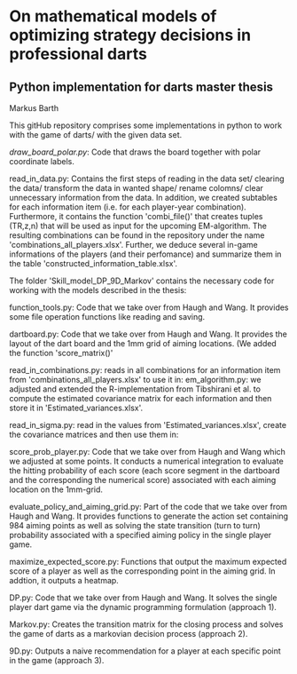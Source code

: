 # On mathematical models of optimizing strategy decisions in professional darts
## Python implementation for darts master thesis
Markus Barth

This gitHub repository comprises some implementations in python to work with the game of darts/ with the given data set.

*draw_board_polar.py*:  Code that draws the board together with polar coordinate labels.

read_in_data.py:  Contains the first steps of reading in the data set/ clearing the data/ transform the data in wanted shape/ rename colomns/ clear unnecessary information from the data. In addition, we created subtables for each information item (i.e. for each player-year combination). Furthermore, it contains the function 'combi_file()' that creates tuples (TR,z,n) that will be used as input for the upcoming EM-algorithm. The resulting combinations can be found in the repository under the name 'combinations_all_players.xlsx'. Further, we deduce several in-game informations of the players (and their perfomance) and summarize them in the table 'constructed_information_table.xlsx'.

The folder 'Skill_model_DP_9D_Markov' contains the necessary code for working with the models described in the thesis:

function_tools.py:  Code that we take over from Haugh and Wang. It provides some file operation functions like reading and saving.

dartboard.py: Code that we take over from Haugh and Wang. It provides the layout of the dart board and the 1mm grid of aiming locations. (We added the function 'score_matrix()'

read_in_combinations.py:  reads in all combinations for an information item from 'combinations_all_players.xlsx' to use it in:
em_algorithm.py:  we adjusted and extended the R-implementation from Tibshirani et al. to compute the estimated covariance matrix for each information and then store it in 'Estimated_variances.xlsx'.

read_in_sigma.py: read in the values from 'Estimated_variances.xlsx', create the covariance matrices and then use them in:

score_prob_player.py:   Code that we take over from Haugh and Wang which we adjusted at some points. It conducts a numerical integration to evaluate the hitting probability of each score (each score segment in the dartboard and the corresponding the numerical score) associated with each aiming location on the 1mm-grid.

evaluate_policy_and_aiming_grid.py: Part of the code that we take over from Haugh and Wang. It provides functions to generate the action set containing 984 aiming points as well as solving the state transition (turn to turn) probability associated with a specified aiming policy in the single player game.

maximize_expected_score.py: Functions that output the maximum expected score of a player as well as the corresponding point in the aiming grid. In addtion, it outputs a heatmap.

DP.py:  Code that we take over from Haugh and Wang. It solves the single player dart game via the dynamic programming formulation (approach 1).

Markov.py:  Creates the transition matrix for the closing process and solves the game of darts as a markovian decision process (approach 2).

9D.py:  Outputs a naive recommendation for a player at each specific point in the game (approach 3).
